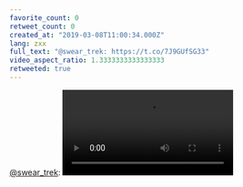 ```yaml
---
favorite_count: 0
retweet_count: 0
created_at: "2019-03-08T11:00:34.000Z"
lang: zxx
full_text: "@swear_trek: https://t.co/7J9GUfSG33"
video_aspect_ratio: 1.3333333333333333
retweeted: true
---
```


[@swear_trek](https://twitter.com/swear_trek):
![Embedded Video](https://twitter-media-coderbyheart.s3.eu-north-1.amazonaws.com/1103973780769161216-D1IaNeSWoAMoUxQ.mp4)
